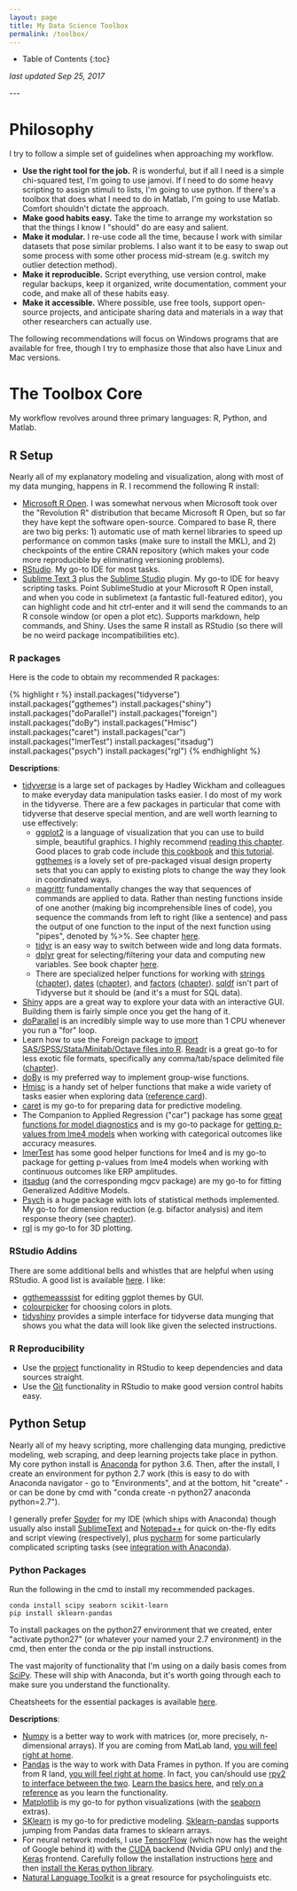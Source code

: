 ```yaml
---
layout: page
title: My Data Science Toolbox
permalink: /toolbox/
---
```


<style>
// Using numbers instead of bullets for listing
#markdown-toc ul {
    list-style: decimal;
}

#markdown-toc {
    border: 1px solid #aaa;
    padding: 1.5em;
    list-style: decimal;
    display: inline-block;
}
</style>

* Table of Contents
{:toc}
  
<p><i>last updated Sep 25, 2017</i></p>
---  
  
# Philosophy  
I try to follow a simple set of guidelines when approaching my workflow.
 - __Use the right tool for the job.__ R is wonderful, but if all I need is a simple chi-squared test, I'm going to use jamovi. If I need to do some heavy scripting to assign stimuli to lists, I'm going to use python. If there's a toolbox that does what I need to do in Matlab, I'm going to use Matlab. Comfort shouldn't dictate the approach.  
 - __Make good habits easy.__ Take the time to arrange my workstation so that the things I know I "should" do are easy and salient.
 - __Make it modular.__ I re-use code all the time, because I work with similar datasets that pose similar problems. I also want it to be easy to swap out some process with some other process mid-stream (e.g. switch my outlier detection method).
 - __Make it reproducible.__ Script everything, use version control, make regular backups, keep it organized, write documentation, comment your code, and make all of these habits easy.
 - __Make it accessible.__ Where possible, use free tools, support open-source projects, and anticipate sharing data and materials in a way that other researchers can actually use.

The following recommendations will focus on Windows programs that are available for free, though I try to emphasize those that also have Linux and Mac versions.  
  
# The Toolbox Core
My workflow revolves around three primary languages: R, Python, and Matlab.
  
## R Setup
Nearly all of my explanatory modeling and visualization, along with most of my data munging, happens in R. I recommend the following R install:

- [Microsoft R Open](https://mran.microsoft.com/open/). I was somewhat nervous when Microsoft took over the "Revolution R" distribution that became Microsoft R Open, but so far they have kept the software open-source. Compared to base R, there are two big perks: 1) automatic use of math kernel libraries to speed up performance on common tasks (make sure to install the MKL), and 2) checkpoints of the entire CRAN repository (which makes your code more reproducible by eliminating versioning problems).
- [RStudio](https://www.rstudio.com/products/rstudio/download/#download). My go-to IDE for most tasks.
- [Sublime Text 3](https://www.sublimetext.com) plus the [Sublime Studio](https://github.com/christophsax/SublimeStudio) plugin. My go-to IDE for heavy scripting tasks. Point SublimeStudio at your Microsoft R Open install, and when you code in sublimetext (a fantastic full-featured editor), you can highlight code and hit ctrl-enter and it will send the commands to an R console window (or open a plot etc). Supports markdown, help commands, and Shiny. Uses the same R install as RStudio (so there will be no weird package incompatibilities etc).

### R packages
Here is the code to obtain my recommended R packages:

{% highlight r %}
install.packages("tidyverse")
install.packages("ggthemes")
install.packages("shiny")
install.packages("doParallel")
install.packages("foreign")
install.packages("doBy")
install.packages("Hmisc")
install.packages("caret")
install.packages("car")
install.packages("lmerTest")
install.packages("itsadug")
install.packages("psych")
install.packages("rgl")
{% endhighlight %}

__Descriptions__:
- [tidyverse](https://www.tidyverse.org/packages/) is a large set of packages by Hadley Wickham and colleagues to make everyday data manipulation tasks easier. I do most of my work in the tidyverse. There are a few packages in particular that come with tidyverse that deserve special mention, and are well worth learning to use effectively:
  - [ggplot2]() is a language of visualization that you can use to build simple, beautiful graphics. I highly recommend [reading this chapter](http://r4ds.had.co.nz/data-visualisation.html). Good places to grab code include [this cookbook](http://www.cookbook-r.com/Graphs/) and [this tutorial](http://tutorials.iq.harvard.edu/R/Rgraphics/Rgraphics.html). [ggthemes](https://cran.r-project.org/web/packages/ggthemes/vignettes/ggthemes.html) is a lovely set of pre-packaged visual design property sets that you can apply to existing plots to change the way they look in coordinated ways.
  - [magrittr](http://magrittr.tidyverse.org) fundamentally changes the way that sequences of commands are applied to data. Rather than nesting functions inside of one another (making big incomprehensible lines of code), you sequence the commands from left to right (like a sentence) and pass the output of one function to the input of the next function using "pipes", denoted by %>%. See chapter [here](http://r4ds.had.co.nz/pipes.html).
  - [tidyr](http://tidyr.tidyverse.org) is an easy way to switch between wide and long data formats.
  - [dplyr](http://dplyr.tidyverse.org) great for selecting/filtering your data and computing new variables. See book chapter [here](http://r4ds.had.co.nz/transform.html#grouped-mutates-and-filters).
  - There are specialized helper functions for working with [strings](http://stringr.tidyverse.org) ([chapter](http://r4ds.had.co.nz/strings.html)), [dates](http://lubridate.tidyverse.org) ([chapter](http://r4ds.had.co.nz/dates-and-times.html)), and [factors](http://forcats.tidyverse.org) ([chapter](http://r4ds.had.co.nz/factors.html)). [sqldf](https://github.com/ggrothendieck/sqldf) isn't part of Tidyverse but it should be (and it's a must for SQL data).
- [Shiny](https://shiny.rstudio.com) apps are a great way to explore your data with an interactive GUI. Building them is fairly simple once you get the hang of it.
- [doParallel](https://cran.r-project.org/web/packages/doParallel/vignettes/gettingstartedParallel.pdf) is an incredibly simple way to use more than 1 CPU whenever you run a "for" loop.
- Learn how to use the Foreign package to [import SAS/SPSS/Stata/Minitab/Octave files into R](http://www.statmethods.net/input/importingdata.html). [Readr](http://readr.tidyverse.org) is a great go-to for less exotic file formats, specifically any comma/tab/space delimited file ([chapter](http://r4ds.had.co.nz/data-import.html)).
- [doBy](https://cran.r-project.org/web/packages/doBy/vignettes/doBy.pdf) is my preferred way to implement group-wise functions.
- [Hmisc](http://data.vanderbilt.edu/fh/R/Hmisc/examples.nb.html) is a handy set of helper functions that make a wide variety of tasks easier when exploring data ([reference card](http://biostat.mc.vanderbilt.edu/wiki/pub/Main/Hmisc/Hmisc-refcard.pdf)).
- [caret](http://topepo.github.io/caret/index.html) is my go-to for preparing data for predictive modeling.
- The Companion to Applied Regression ("car") package has some [great functions for model diagnostics](http://www.statmethods.net/stats/rdiagnostics.html) and is my go-to package for [getting p-values from lme4 models](http://ase.tufts.edu/gsc/gradresources/guidetomixedmodelsinr/mixed%20model%20guide.html) when working with categorical outcomes like accuracy measures.
- [lmerTest](http://www2.compute.dtu.dk/courses/02930/SummerschoolMaterialWeb/Readingmaterial/MixedModels-TuesdayandFriday/Packageandtutorialmaterial/lmerTestTutorial.pdf) has some good helper functions for lme4 and is my go-to package for getting p-values from lme4 models when working with continuous outcomes like ERP amplitudes.
- [itsadug](http://www.sfs.uni-tuebingen.de/~jvanrij/Tutorial/GAMM.html) (and the corresponding mgcv package) are my go-to for fitting Generalized Additive Models.
- [Psych](http://personality-project.org/r/psych/) is a huge package with lots of statistical methods implemented. My go-to for dimension reduction (e.g. bifactor analysis) and item response theory (see [chapter](http://personality-project.org/r/psych/vignettes/overview.pdf)).
- [rgl](https://cran.r-project.org/web/packages/rgl/vignettes/rgl.html) is my go-to for 3D plotting.
  
### RStudio Addins
There are some additional bells and whistles that are helpful when using RStudio. A good list is available [here](https://github.com/daattali/addinslist). I like:
- [ggthemeasssist](https://github.com/calligross/ggthemeassist) for editing ggplot themes by GUI.
- [colourpicker](https://github.com/daattali/colourpicker) for choosing colors in plots.
- [tidyshiny](https://github.com/MangoTheCat/tidyshiny/) provides a simple interface for tidyverse data munging that shows you what the data will look like given the selected instructions.

### R Reproducibility
- Use the [project](http://r4ds.had.co.nz/workflow-projects.html) functionality in RStudio to keep dependencies and data sources straight.
- Use the [Git](https://support.rstudio.com/hc/en-us/articles/200532077-Version-Control-with-Git-and-SVN) functionality in RStudio to make good version control habits easy.

## Python Setup
Nearly all of my heavy scripting, more challenging data munging, predictive modeling, web scraping, and deep learning projects take place in python. My core python install is [Anaconda](https://www.anaconda.com/download/) for python 3.6. Then, after the install, I create an environment for python 2.7 work (this is easy to do with Anaconda navigator - go to "Environments", and at the bottom, hit "create" - or can be done by cmd with "conda create -n python27 anaconda python=2.7").

I generally prefer [Spyder](https://github.com/spyder-ide/spyder) for my IDE (which ships with Anaconda) though usually also install [SublimeText](http://www.sublimetext.com) and [Notepad++](https://notepad-plus-plus.org) for quick on-the-fly edits and script viewing (respectively), plus [pycharm](https://www.jetbrains.com/pycharm/) for some particularly complicated scripting tasks (see [integration with Anaconda](https://docs.anaconda.com/anaconda/user-guide/tasks/integration/pycharm)). 

### Python Packages
Run the following in the cmd to install my recommended packages.
```
conda install scipy seaborn scikit-learn
pip install sklearn-pandas
```
To install packages on the python27 environment that we created, enter "activate python27" (or whatever your named your 2.7 environment) in the cmd, then enter the conda or the pip install instructions.

The vast majority of functionality that I'm using on a daily basis comes from [SciPy](https://scipy.org). These will ship with Anaconda, but it's worth going through each to make sure you understand the functionality.

Cheatsheets for the essential packages is available [here](https://startupsventurecapital.com/essential-cheat-sheets-for-machine-learning-and-deep-learning-researchers-efb6a8ebd2e5).

__Descriptions__:
- [Numpy](https://docs.scipy.org/doc/numpy-dev/user/quickstart.html) is a better way to work with matrices (or, more precisely, n-dimensional arrays). If you are coming from MatLab land, [you will feel right at home](https://docs.scipy.org/doc/numpy-dev/user/numpy-for-matlab-users.html).
- [Pandas](http://pandas.pydata.org/pandas-docs/stable/10min.html) is the way to work with Data Frames in python. If you are coming from R land, [you will feel right at home](http://pandas.pydata.org/pandas-docs/stable/comparison_with_r.html). In fact, you can/should use [rpy2 to interface between the two](http://pandas.pydata.org/pandas-docs/stable/r_interface.html). [Learn the basics here](http://pandas.pydata.org/pandas-docs/stable/basics.html), and [rely on a reference](https://gist.github.com/bsweger/e5817488d161f37dcbd2) as you learn the functionality.
- [Matplotlib](http://matplotlib.org) is my go-to for python visualizations (with the [seaborn](https://seaborn.pydata.org) extras).
- [SKlearn](http://scikit-learn.org/stable/) is my go-to for predictive modeling. [Sklearn-pandas](https://github.com/pandas-dev/sklearn-pandas) supports jumping from Pandas data frames to sklearn arrays.
- For neural network models, I use [TensorFlow](https://www.tensorflow.org) (which now has the weight of Google behind it) with the [CUDA](https://developer.nvidia.com/cuda-zone) backend (Nvidia GPU only) and the [Keras](https://keras.io) frontend. Carefully follow the installation instructions [here](https://www.tensorflow.org/install/install_windows) and then [install the Keras python library](https://keras.io/#installation).
- [Natural Language Toolkit](http://www.nltk.org) is a great resource for psycholinguists etc.
